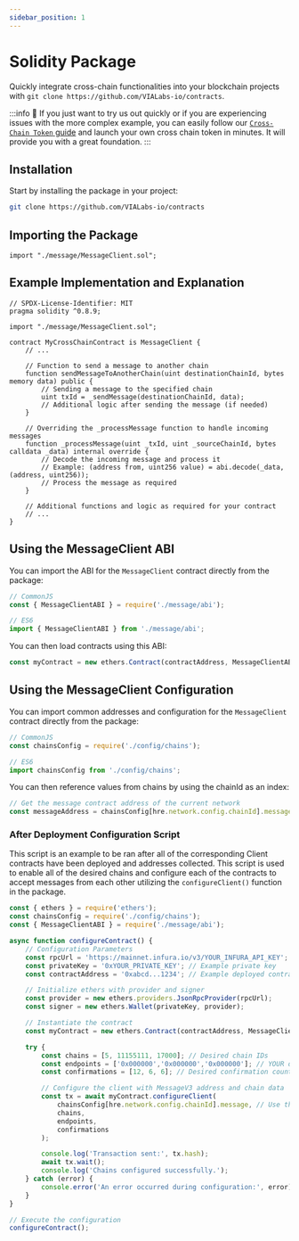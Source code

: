 ```yaml
---
sidebar_position: 1
---
```


# Solidity Package

Quickly integrate cross-chain functionalities into your blockchain projects with `git clone https://github.com/VIALabs-io/contracts`.

:::info
📘 If you just want to try us out quickly or if you are experiencing issues with the more complex example, you can easily follow our [`Cross-Chain Token` guide](/examples/crosschain-token) and launch your own cross chain token in minutes. It will provide you with a great foundation.
:::

## Installation

Start by installing the package in your project:

```bash
git clone https://github.com/VIALabs-io/contracts
```

## Importing the Package

```solidity
import "./message/MessageClient.sol";
```

## Example Implementation and Explanation

```solidity
// SPDX-License-Identifier: MIT
pragma solidity ^0.8.9;

import "./message/MessageClient.sol";

contract MyCrossChainContract is MessageClient {
    // ...
    
    // Function to send a message to another chain
    function sendMessageToAnotherChain(uint destinationChainId, bytes memory data) public {
        // Sending a message to the specified chain
        uint txId = _sendMessage(destinationChainId, data);
        // Additional logic after sending the message (if needed)
    }

    // Overriding the _processMessage function to handle incoming messages
    function _processMessage(uint _txId, uint _sourceChainId, bytes calldata _data) internal override {
        // Decode the incoming message and process it
        // Example: (address from, uint256 value) = abi.decode(_data, (address, uint256));
        // Process the message as required
    }

    // Additional functions and logic as required for your contract
    // ...
}
```

## Using the MessageClient ABI

You can import the ABI for the `MessageClient` contract directly from the package:

```javascript
// CommonJS
const { MessageClientABI } = require('./message/abi');

// ES6
import { MessageClientABI } from './message/abi';
```

You can then load contracts using this ABI:

```javascript
const myContract = new ethers.Contract(contractAddress, MessageClientABI, signer);
```

## Using the MessageClient Configuration

You can import common addresses and configuration for the `MessageClient` contract directly from the package:

```javascript
// CommonJS
const chainsConfig = require('./config/chains');

// ES6
import chainsConfig from './config/chains';
```

You can then reference values from chains by using the chainId as an index:

```javascript
// Get the message contract address of the current network
const messageAddress = chainsConfig[hre.network.config.chainId].message; 
```

### After Deployment Configuration Script

This script is an example to be ran after all of the corresponding Client contracts have been deployed and addresses collected. This script is used to enable all of the desired chains and configure each of the contracts to accept messages from each other utilizing the ```configureClient()``` function in the package.

```javascript
const { ethers } = require('ethers');
const chainsConfig = require('./config/chains');
const { MessageClientABI } = require('./message/abi');

async function configureContract() {
    // Configuration Parameters
    const rpcUrl = 'https://mainnet.infura.io/v3/YOUR_INFURA_API_KEY'; // Example Ethereum RPC URL
    const privateKey = '0xYOUR_PRIVATE_KEY'; // Example private key
    const contractAddress = '0xabcd...1234'; // Example deployed contract address on Ethereum

    // Initialize ethers with provider and signer
    const provider = new ethers.providers.JsonRpcProvider(rpcUrl);
    const signer = new ethers.Wallet(privateKey, provider);

    // Instantiate the contract
    const myContract = new ethers.Contract(contractAddress, MessageClientABI, signer);

    try {
        const chains = [5, 11155111, 17000]; // Desired chain IDs
        const endpoints = ['0x000000','0x000000','0x000000']; // YOUR deployed instances of ATWTest on each chain
        const confirmations = [12, 6, 6]; // Desired confirmation counts for each chain

        // Configure the client with MessageV3 address and chain data
        const tx = await myContract.configureClient(
            chainsConfig[hre.network.config.chainId].message, // Use the message contract address of the current network
            chains, 
            endpoints, 
            confirmations
        );

        console.log('Transaction sent:', tx.hash);
        await tx.wait();
        console.log('Chains configured successfully.');
    } catch (error) {
        console.error('An error occurred during configuration:', error);
    }
}

// Execute the configuration
configureContract();
